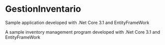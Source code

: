 # GestionInventario
Sample application developed with .Net Core 3.1 and EntityFrameWork

A sample inventory management program developed with .Net Core 3.1 and EntityFrameWork
